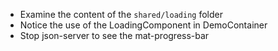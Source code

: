 - Examine the content of the `shared/loading` folder
- Notice the use of the LoadingComponent in DemoContainer
- Stop json-server to see the mat-progress-bar 